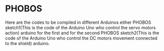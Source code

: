 PHOBOS
======

Here are the codes to be compiled in different Arduinos either PHOBOS sketch1(This is the code of the Arduino Uno who control the servo motors action) arduino for the first and for the second PHOBOS sketch2(This is the code of the Arduino Uno who control the DC motors movement connected to the shield) arduino.
